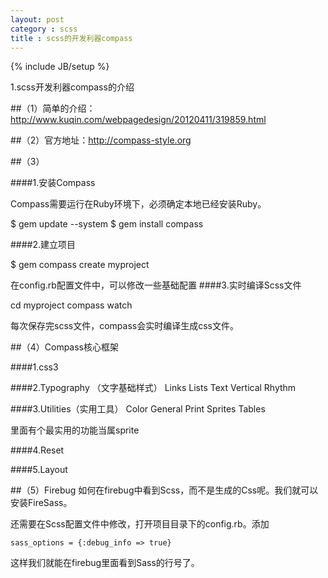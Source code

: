 ```yaml
---
layout: post
category : scss
title : scss的开发利器compass
---
```

{% include JB/setup %}


1.scss开发利器compass的介绍

##（1）简单的介绍：<http://www.kuqin.com/webpagedesign/20120411/319859.html>

##（2）官方地址：<http://compass-style.org>

##（3）

####1.安装Compass

Compass需要运行在Ruby环境下，必须确定本地已经安装Ruby。

$ gem update --system
$ gem install compass

####2.建立项目

$ gem compass create myproject

在config.rb配置文件中，可以修改一些基础配置
####3.实时编译Scss文件

cd myproject
compass watch

每次保存完scss文件，compass会实时编译生成css文件。

##（4）Compass核心框架

####1.css3

####2.Typography （文字基础样式）
 Links
 Lists
 Text
 Vertical Rhythm
 
####3.Utilities（实用工具）
 Color
 General
 Print
 Sprites
 Tables

里面有个最实用的功能当属sprite

####4.Reset

####5.Layout

##（5）Firebug
如何在firebug中看到Scss，而不是生成的Css呢。我们就可以安装FireSass。

还需要在Scss配置文件中修改，打开项目目录下的config.rb。添加

    sass_options = {:debug_info => true}

这样我们就能在firebug里面看到Sass的行号了。


